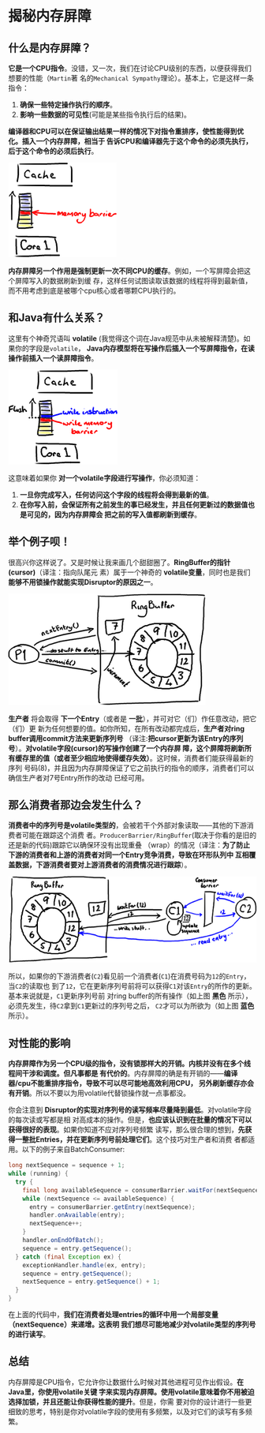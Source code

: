 揭秘内存屏障
================================================================================
## 什么是内存屏障？
**它是一个CPU指令**。没错，又一次，我们在讨论CPU级别的东西，以便获得我们想要的性能（`Martin`著
名的`Mechanical Sympathy`理论）。基本上，它是这样一条指令：
1. **确保一些特定操作执行的顺序**。
2. **影响一些数据的可见性**(可能是某些指令执行后的结果)。

**编译器和CPU可以在保证输出结果一样的情况下对指令重排序，使性能得到优化。插入一个内存屏障，相当于
告诉CPU和编译器先于这个命令的必须先执行，后于这个命令的必须后执行**。

![内存屏障1](img/16.png)

**内存屏障另一个作用是强制更新一次不同CPU的缓存**。例如，一个写屏障会把这个屏障写入的数据刷新到缓
存，这样任何试图读取该数据的线程将得到最新值，而不用考虑到底是被哪个cpu核心或者哪颗CPU执行的。

## 和Java有什么关系？
这里有个神奇咒语叫 **volatile** (我觉得这个词在Java规范中从未被解释清楚)。如果你的字段是`volatile`，
**Java内存模型将在写操作后插入一个写屏障指令，在读操作前插入一个读屏障指令**。

![内存屏障2](img/17.png)

这意味着如果你 **对一个volatile字段进行写操作**，你必须知道：
1. **一旦你完成写入，任何访问这个字段的线程将会得到最新的值**。
2. **在你写入前，会保证所有之前发生的事已经发生，并且任何更新过的数据值也是可见的，因为内存屏障会
把之前的写入值都刷新到缓存**。

## 举个例子呗！
很高兴你这样说了。又是时候让我来画几个甜甜圈了。**RingBuffer的指针(cursor)**（译注：指向队尾元
素）属于一个神奇的 **volatile变量**，同时也是我们 **能够不用锁操作就能实现Disruptor的原因之一**。

![RingBuffer图1](img/18.png)

**生产者** 将会取得 **下一个Entry**（或者是 **一批**），并可对它（们）作任意改动，把它（们）更
新为任何想要的值。如你所知，在所有改动都完成后，**生产者对ring buffer调用commit方法来更新序列号**
（译注:**把cursor更新为该Entry的序列号**）。**对volatile字段(cursor)的写操作创建了一个内存屏
障，这个屏障将刷新所有缓存里的值（或者至少相应地使得缓存失效）**。这时候，消费者们能获得最新的序列
号码(8)，并且因为内存屏障保证了它之前执行的指令的顺序，消费者们可以确信生产者对7号Entry所作的改动
已经可用。

## 那么消费者那边会发生什么？
**消费者中的序列号是volatile类型的**，会被若干个外部对象读取——其他的下游消费者可能在跟踪这个消费
者。`ProducerBarrier/RingBuffer`(取决于你看的是旧的还是新的代码)跟踪它以确保环没有出现重叠
（wrap）的情况（译注：**为了防止下游的消费者和上游的消费者对同一个Entry竞争消费，导致在环形队列中
互相覆盖数据，下游消费者要对上游消费者的消费情况进行跟踪**）。

![RingBuffer图2](img/19.png)

所以，如果你的下游消费者(`C2`)看见前一个消费者(`C1`)在消费号码为`12`的`Entry`，当`C2`的读取也
到了`12`，它在更新序列号前将可以获得`C1`对该`Entry`的所作的更新。基本来说就是，`C1`更新序列号前
对ring buffer的所有操作（如上图 **黑色** 所示），必须先发生，待`C2`拿到`C1`更新过的序列号之后，
`C2`才可以为所欲为（如上图 **蓝色** 所示）。

## 对性能的影响
**内存屏障作为另一个CPU级的指令，没有锁那样大的开销。内核并没有在多个线程间干涉和调度。但凡事都是
有代价的**。内存屏障的确是有开销的——**编译器/cpu不能重排序指令，导致不可以尽可能地高效利用CPU，
另外刷新缓存亦会有开销**。所以不要以为用volatile代替锁操作就一点事都没。

你会注意到 **Disruptor的实现对序列号的读写频率尽量降到最低**。对volatile字段的每次读或写都是相
对高成本的操作。但是，**也应该认识到在批量的情况下可以获得很好的表现**。如果你知道不应对序列号频繁
读写，那么很合理的想到，**先获得一整批Entries，并在更新序列号前处理它们**。这个技巧对生产者和消费
者都适用。以下的例子来自BatchConsumer:
```java
long nextSequence = sequence + 1;
while (running) {
  try {
    final long availableSequence = consumerBarrier.waitFor(nextSequence);
    while (nextSequence <= availableSequence) {
      entry = consumerBarrier.getEntry(nextSequence);
      handler.onAvailable(entry);
      nextSequence++;
    }
    handler.onEndOfBatch();
    sequence = entry.getSequence();
  } catch (final Exception ex) {
    exceptionHandler.handle(ex, entry);
    sequence = entry.getSequence();
    nextSequence = entry.getSequence() + 1;
  }
}
```
在上面的代码中，**我们在消费者处理entries的循环中用一个局部变量（nextSequence）来递增。这表明
我们想尽可能地减少对volatile类型的序列号的进行读写**。

## 总结
内存屏障是CPU指令，它允许你让数据什么时候对其他进程可见作出假设。**在Java里，你使用volatile关键
字来实现内存屏障。使用volatile意味着你不用被迫选择加锁，并且还能让你获得性能的提升**。但是，你需
要对你的设计进行一些更细致的思考，特别是你对volatile字段的使用有多频繁，以及对它们的读写有多频繁。
